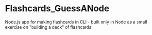 # Flashcards_GuessANode

Node.js app for making flashcards in CLI - built only in Node as a small exercise on "building a deck" of flashcards
